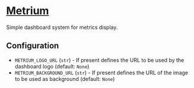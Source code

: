 # [Metrium](http://metrium.hive.pt)

Simple dashboard system for metrics display.

## Configuration

* `METRIUM_LOGO_URL` (`str`) - If present defines the URL to be used by the dashboard logo (default: `None`)
* `METRIUM_BACKGROUND_URL` (`str`) - If present defines the URL of the image to be used as background (default: `None`)
